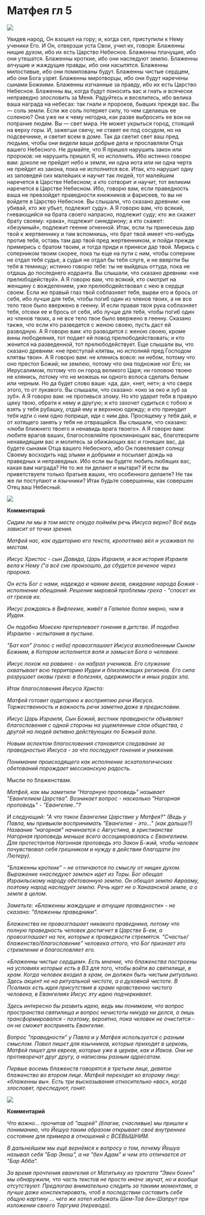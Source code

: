 
# Матфея гл 5
![](https://cont.ws/uploads/pic/2019/3/1%20%281185%29.jpg)

Увидев народ, Он взошел на гору; и, когда сел, приступили к Нему ученики Его. И Он, отверзши уста Свои, учил их, говоря: Блаженны нищие духом, ибо их есть Царство Небесное. Блаженны плачущие, ибо они утешатся. Блаженны кроткие, ибо они наследуют землю. Блаженны алчущие и жаждущие правды, ибо они насытятся. Блаженны милостивые, ибо они помилованы будут. Блаженны чистые сердцем, ибо они Бога узрят. Блаженны миротворцы, ибо они будут наречены сынами Божиими. Блаженны изгнанные за правду, ибо их есть Царство Небесное. Блаженны вы, когда будут поносить вас и гнать и всячески неправедно злословить за Меня. Радуйтесь и веселитесь, ибо велика ваша награда на небесах: так гнали и пророков, бывших прежде вас. Вы — соль земли. Если же соль потеряет силу, то чем сделаешь ее соленою? Она уже ни к чему негодна, как разве выбросить ее вон на попрание людям. Вы — свет мира. Не может укрыться город, стоящий на верху горы. И, зажегши свечу, не ставят ее под сосудом, но на подсвечнике, и светит всем в доме. Так да светит свет ваш пред людьми, чтобы они видели ваши добрые дела и прославляли Отца вашего Небесного. Не думайте, что Я пришел нарушить закон или пророков: не нарушить пришел Я, но исполнить. Ибо истинно говорю вам: доколе не прейдет небо и земля, ни одна иота или ни одна черта не прейдет из закона, пока не исполнится все. Итак, кто нарушит одну из заповедей сих малейших и научит так людей, тот малейшим наречется в Царстве Небесном; а кто сотворит и научит, тот великим наречется в Царстве Небесном. Ибо, говорю вам, если праведность ваша не превзойдет праведности книжников и фарисеев, то вы не войдете в Царство Небесное. Вы слышали, что сказано древним: «не убивай, кто же убьет, подлежит суду». А Я говорю вам, что всякий, гневающийся на брата своего напрасно, подлежит суду; кто же скажет брату своему: «рака», подлежит синедриону; а кто скажет: «безумный», подлежит геенне огненной. Итак, если ты принесешь дар твой к жертвеннику и там вспомнишь, что брат твой имеет что-нибудь против тебя, оставь там дар твой пред жертвенником, и пойди прежде примирись с братом твоим, и тогда приди и принеси дар твой. Мирись с соперником твоим скорее, пока ты еще на пути с ним, чтобы соперник не отдал тебя судье, а судья не отдал бы тебя слуге, и не ввергли бы тебя в темницу; истинно говорю тебе: ты не выйдешь оттуда, пока не отдашь до последнего кодранта. Вы слышали, что сказано древним: «не прелюбодействуй». А Я говорю вам, что всякий, кто смотрит на женщину с вожделением, уже прелюбодействовал с нею в сердце своем. Если же правый глаз твой соблазняет тебя, вырви его и брось от себя, ибо лучше для тебя, чтобы погиб один из членов твоих, а не все тело твое было ввержено в геенну. И если правая твоя рука соблазняет тебя, отсеки ее и брось от себя, ибо лучше для тебя, чтобы погиб один из членов твоих, а не все тело твое было ввержено в геенну. Сказано также, что если кто разведется с женою своею, пусть даст ей разводную. А Я говорю вам: кто разводится с женою своею, кроме вины любодеяния, тот подает ей повод прелюбодействовать; и кто женится на разведенной, тот прелюбодействует. Еще слышали вы, что сказано древним: «не преступай клятвы, но исполняй пред Господом клятвы твои». А Я говорю вам: не клянись вовсе: ни небом, потому что оно престол Божий; ни землею, потому что она подножие ног Его; ни Иерусалимом, потому что он город великого Царя; ни головою твоею не клянись, потому что не можешь ни одного волоса сделать белым или черным. Но да будет слово ваше: «да, да», «нет, нет»; а что сверх этого, то от лукавого. Вы слышали, что сказано: «око за око и зуб за зуб». А Я говорю вам: не противься злому. Но кто ударит тебя в правую щеку твою, обрати к нему и другую; и кто захочет судиться с тобою и взять у тебя рубашку, отдай ему и верхнюю одежду; и кто принудит тебя идти с ним одно поприще, иди с ним два. Просящему у тебя дай, и от хотящего занять у тебя не отвращайся. Вы слышали, что сказано: «люби ближнего твоего и ненавидь врага твоего». А Я говорю вам: любите врагов ваших, благословляйте проклинающих вас, благотворите ненавидящим вас и молитесь за обижающих вас и гонящих вас, да будете сынами Отца вашего Небесного, ибо Он повелевает солнцу Своему восходить над злыми и добрыми и посылает дождь на праведных и неправедных. Ибо если вы будете любить любящих вас, какая вам награда? Не то же ли делают и мытари? И если вы приветствуете только братьев ваших, что особенного делаете? Не так же ли поступают и язычники? Итак будьте совершенны, как совершен Отец ваш Небесный.

![](https://encrypted-tbn0.gstatic.com/images?q=tbn:ANd9GcQfUgYqO5wdnlCdvDYpFUu0Akias7zIevcewbNFNNx-S2uNqrySgeYmVGVPOXzYUL-11A&usqp=CAU)

**Комментарий**

*Сидим ли мы в том месте откуда поймём речь Иисуса верно? Всё ведь зависит от точки зрения.*

*Матфей нас, как аудиторию его текста, кропотливо вёл и усаживал по местам.*

*Иисус Христос - сын Давида, Царь Израиля, и вся история Израиля вела к Нему ("а всё сие произошло, да сбудется реченое через пророка.*

*Он есть Бог с нами, надежда и чаяние веков, ожидание народа Божия - исполнение обещаний. Решение мировой проблемы греха - "спасет их от грехов их.*

*Иисус рождаясь в Вифлееме, живёт в Галилее более мирно, чем в Иудеи.*

*Он подобно Моисею претерпевает гонения в детстве. И подобно Израилю - испытания в пустыне.*

*"Бат кол" (голос с неба) провозглашает Иисуса возлюбленным Сыном Божиим, в Котором исполнится воля и замысел Бога о человеке.*

*Иисус похож на раввина - он набрал учеников. Его служение охватывает всю территорию Иудеи и близлежащих регионов. Его сила разрушает оковы греха: в болезнях, одержимости и иных родах зла.*

*Итак благословения Иисуса Христа:* 

*Матфей готовит аудиторию к восприятию речи Иисуса. Торжественность и важность речи заметна даже в предисловии.* 

*Иисус Царь Израиля, Сын Божий, вестник праведности объявляет благословения с одной стороны на ущемленные слои общества, с другой на людей активно действующих по Божьей воле.* 

*Новым аспектом благословения становится следование за праведностью Иисуса - за что последуют гонения и унижения.* 

*Понимание происходящего как исполнение эсхатологических обетований порождает мессианскую радость.*

Мысли по блаженствам.

*Матфей, как мы заметили "Нагорную проповедь" называет "Евангелием Царства". Возникает вопрос - насколько "Нагорная проповедь" - "Евангелие.."?* 

*И следующий: "А что такое Евангелие Царствие у Матфея?" (Ведь у Павла, мы привыкли воспринимать "Евангелие - это..." (как дальше?)*
*Название "нагорная" начинается с Августина, в христианстве Нагорная проповедь меньше всего ассоциировалась с Евангелием. Для  протестантов Нагонная проповедь это Закон Б-жий, чтобы человек почувствовал себя грешником и нужду в действии благодати (по Лютеру).* 

*"Блаженны кроткие" – не отличаются по смыслу от нищих духом. Выражение «наследуют землю» идет из Торы. Бог обещал Израильскому народу  обетованную землю. Он обещал землю Аврааму, поэтому народ наследует землю. Речь идет не о Ханаанской земле, а о земле в целом.* 

*Заметьте: «Блаженны жаждущие и  алчущие праведности» - не сказано: "блаженны праведники".*

*Блаженства не провозглашает никакого праведника, потому что полную праведность человек достигнет в Царстве Б-ем, а провозглашает на тех, которые к праведности стремятся. "Счастье/блаженство/благословение" человека оттого, что Бог признает это стремление и благословляет его.* 

*«Блаженны чистые сердцем». Есть мнение, что блаженства построены на условиях которые есть в ВЗ для того, чтобы войти во святилище, в храм. Когда человек входил в храм, он должен быть чистым ритуально. Здесь акцент не на ритуальной чистоте, а о духовной чистоте. В Псалмах есть идея присутствия в храме нравственно чистого человека, в Евангелиях Иисус эту идею подчеркивает.* 

*Здесь интересно бы развить идею, ведь мы понимаем, что вопрос пространства святилища и вопрос нечистоты никуда ни делся, а лишь трансформировался - поэтому, вероятно, пока человек не очистится - он не сможет воспринять Евангелие.*

*Вопрос "праведности" у Павла и у Матфея используется с разным смыслом. Павел пишет для язычников, которые приходят в церковь, Матфей пишет для евреев, которые уже в церкви, как и Иаков. Они не противоречат друг другу, а написаны разным адресатам.*  

*Первые восемь блаженств говорятся в третьем лице, девятое блаженство во втором лице. Матфей переходит ко второму лицу: «блаженны вы». Есть три высказывания относительно «вас», когда злословят, преследуют, гонят.*

![](https://upload.wikimedia.org/wikipedia/commons/thumb/3/3e/Cosimo_Rosselli_Sermone_della_Montagna.jpg/1200px-Cosimo_Rosselli_Sermone_della_Montagna.jpg)

**Комментарий**

*Что важно... прочитав об "ашрей" (благие, счасливые) мы пришли к пониманию, что Йешуа таким образом открывает своё внутреннее состояние для примера в отношений с ВСЕВЫШНИМ.* 

*В дальнейшем мы ещё вернёмся к вопросу о том, почему Йешуа называл себя "Бар Энош", а не "бен Адам" и чем это отличается от "Бар Абба".* 

*За время прочтения евангелия от Матитьяху из трактата "Эвен бохен" мы обнаружили, что часть текстов не просто иначе звучат, но и вообще отсутствуют.* 
*Предлогаю внимательно следить за такими моментами, а лучше даже конспектировать, чтоб в последствии составить себе общую картину ... чего же хотел избежать Шем-Тов бен-Шапрут при изложении своего Таргума (перевода).*
